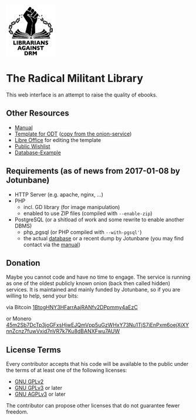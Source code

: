 ![ReadersAgainstDRM](img/logo.png "Readers Against DRM")

# The Radical Militant Library

This web interface is an attempt to raise the quality of ebooks.

## Other Resources

* [Manual](https://github.com/RadicalMilitantLibrary/manual/)
* [Template for ODT](/RadicalMilitantLibrary/www/blob/odt-template/reading_club.odt) ([copy from the onion-service](http://c3jemx2ube5v5zpg.onion/reading_club.odt))
* [Libre Office](https://www.libreoffice.org/download/) for editing the template
* [Public Wishlist](https://gitlab.com/lazy-book-crowd/more-bookz)
* [Database-Example](https://github.com/RadicalMilitantLibrary/database) 

## Requirements (as of news from 2017-01-08 by Jotunbane)

* HTTP Server (e.g. apache, nginx, ...)
* PHP
  + incl. GD library (for image manipulation)
  + enabled to use ZIP files (compiled with `--enable-zip`)
* PostgreSQL (or a shitload of work and some rewrite to enable another DBMS)
  + php_pgsql (or PHP compiled with `--with-pgsql'`)
  + the actual [database](https://github.com/RadicalMilitantLibrary/database) or a recent dump by Jotunbane (you may find contact via the [manual](https://github.com/RadicalMilitantLibrary/manual))

## Donation

Maybe you cannot code and have no time to engage.
The service is running as one of the oldest publicly known onion (back then called hidden) services.
It is maintained and mainly funded by Jotunbane, so if you are willing to help, send your bits:

via Bitcoin [1BtogHNY3HFarrAajRANfv2DPpmmy4aEzC](bitcoin:1BtogHNY3HFarrAajRANfv2DPpmmy4aEzC)

or Monero [45m2Sb7DcTp3joGFxsHjwEJQmVpp5uGzWHxY73Nu1TjS7iEnPxm6oejXjXYnnZcnz7fuwVxid7nVR7k7Ku8dBANXFwu7AUW](monero:45m2Sb7DcTp3joGFxsHjwEJQmVpp5uGzWHxY73Nu1TjS7iEnPxm6oejXjXYnnZcnz7fuwVxid7nVR7k7Ku8dBANXFwu7AUW)

## License Terms

Every contributor accepts that his code will be available to the public under the terms of at least one of the following licenses:

* [GNU GPLv2](https://www.gnu.org/licenses/old-licenses/gpl-2.0.en.html)
* [GNU GPLv3](https://www.gnu.org/licenses/gpl-3.0.en.html) or later
* [GNU AGPLv3](https://www.gnu.org/licenses/agpl-3.0.en.html) or later

The contributor can propose other licenses that do not guarantee fewer freedom.
